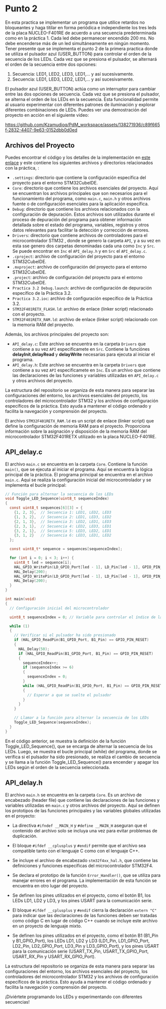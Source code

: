 # Punto 2

En esta practica se implementar un programa que utilice retardos no bloqueantes y haga titilar en forma periódica e independiente los tres leds de la placa NUCLEO-F401RE de acuerdo a una secuencia predeterminada como en la práctica 1. Cada led debe permanecer encendido 200 ms.  No debe encenderse más de un led simultáneamente en ningún momento. Tener presente que se implementa el punto 2 de la primera practica donde  se utiliza el pulsador azul (USER_BUTTON) para controlar el orden de la secuencia de los LEDs. Cada vez que se presiona el pulsador, se alternará el orden de la secuencia entre dos opciones:

1. Secuencia: LED1, LED2, LED3, LED1,... y así sucesivamente.
2. Secuencia: LED1, LED3, LED2, LED1,... y así sucesivamente.

El pulsador azul (USER_BUTTON) actúa como un interruptor para cambiar entre las dos opciones de secuencia. Cada vez que se presiona el pulsador, se alterna el orden de los LEDs en la secuencia. Esta funcionalidad permite al usuario experimentar con diferentes patrones de iluminación y explorar diferentes combinaciones de LEDs. Puedes ver una demostración del proyecto en acción en el siguiente video:

https://github.com/Kzamudioq/PdM_workspace/assets/138271936/c89f665f-2832-4407-9e63-0152dbb0d0ed


## Archivos del Proyecto


Puedes encontrar el código y los detalles de la implementación en [este enlace](https://github.com/Kzamudioq/PdM_workspace/tree/4ad0a88e1328ac0dc331319ea155e1032585eab0/Practica%203/Practica%203.2) y este contiene los siguientes archivos y directorios relacionados con la práctica, :

- `.settings`: directorio que contiene la configuración específica del proyecto para el entorno STM32CubeIDE.
- `Core`: directorio que contiene los archivos esenciales del proyecto. Aquí se encuentran los archivos principales que son necesarios para el funcionamiento del programa, como `main.c`, `main.h` y otros archivos fuente o de configuración esenciales para la aplicación específica.
- `Debug`: directorio que contiene los archivos relacionados con la configuración de depuración. Estos archivos son utilizados durante el proceso de depuración del programa para obtener información detallada sobre el estado del programa, variables, registros y otros datos relevantes para facilitar la detección y corrección de errores.
- `Drivers`: directorio que contiene archivos de controladores para el microcontrolador STM32 , donde se genero la carpeta `API`, y a su vez en esta sse genero dos carpetas denominadas cada una como `Inc` y `Src`. Se puede encontrar en `Inc` el  `API_delay.h` y en `Src` el `API_delay.c`.
- `.cproject`: archivo de configuración del proyecto para el entorno STM32CubeIDE.
- `.mxproject`: archivo de configuración del proyecto para el entorno STM32CubeIDE.
- `.project`: archivo de configuración del proyecto para el entorno STM32CubeIDE.
- `Practica 3.2 Debug.launch`: archivo de configuración de depuración específico de la Práctica 3.2.
- `Practica 3.2.ioc`: archivo de configuración específico de la Práctica 3.2.
- `STM32F401RETX_FLASH.ld`: archivo de enlace (linker script) relacionado con el proyecto.
- `STM32F401RETX_RAM.ld`: archivo de enlace (linker script) relacionado con la memoria RAM del proyecto.

Además, los archivos principales del proyecto son:

- `API_delay.c`: Este archivo se encuentra en la carpeta `Drivers` que contiene a su vez `API` especificamete en `Src`. Contiene la funciónes **delayInit**,**delayRead** y **delayWrite** necesarias para ejecuta al iniciar el programa.
- `API_delay.h`: Este archivo se encuentra en la carpeta `Drivers` que contiene a su vez `API` especificamete en `Inc`. Es un archivo  que contiene las declaraciones de las funciones y variables utilizadas en `API_delay.c` y otros archivos del proyecto.

La estructura del repositorio se organiza de esta manera para separar las configuraciones del entorno, los archivos esenciales del proyecto, los controladores del microcontrolador STM32 y los archivos de configuración específicos de la práctica. Esto ayuda a mantener el código ordenado y facilita la navegación y comprensión del proyecto.

El archivo `STM32F401RETX_RAM.ld` es un script de enlace (linker script) que define la configuración de memoria RAM para el proyecto. Proporciona información sobre la asignación y disposición de la memoria RAM del microcontrolador STM32F401RETX utilizado en la placa NUCLEO-F401RE.

## API_delay.c

El archivo `main.c` se encuentra en la carpeta `Core`. Contiene la función `main()`, que se ejecuta al iniciar el programa. Aquí se encuentra la lógica principal de la práctica. El programa principal se encuentra en el archivo `main.c`. Aquí se realiza la configuración inicial del microcontrolador y se implementa el bucle principal:

```c
// Función para alternar la secuencia de los LEDs
void Toggle_LED_Sequence(uint8_t sequenceIndex)
{
  const uint8_t sequences[6][3] = {
    {1, 2, 3},  // Secuencia 1: LED1, LED2, LED3
    {1, 3, 2},  // Secuencia 2: LED1, LED3, LED2
    {2, 1, 3},  // Secuencia 3: LED2, LED1, LED3
    {2, 3, 1},  // Secuencia 4: LED2, LED3, LED1
    {3, 2, 1},  // Secuencia 5: LED3, LED2, LED1
    {3, 1, 2}   // Secuencia 6: LED3, LED1, LED2
  };

  const uint8_t* sequence = sequences[sequenceIndex];

  for (int i = 0; i < 3; i++) {
    uint8_t led = sequence[i];
    HAL_GPIO_WritePin(LD_GPIO_Port[led - 1], LD_Pin[led - 1], GPIO_PIN_SET);
    HAL_Delay(200);
    HAL_GPIO_WritePin(LD_GPIO_Port[led - 1], LD_Pin[led - 1], GPIO_PIN_RESET);
    HAL_Delay(200);
  }
}

int main(void)
{
  // Configuración inicial del microcontrolador

  uint8_t sequenceIndex = 0; // Variable para controlar el índice de la secuencia de LEDs

  while (1)
  {
    // Verificar si el pulsador ha sido presionado
    if (HAL_GPIO_ReadPin(B1_GPIO_Port, B1_Pin) == GPIO_PIN_RESET)
    {
      HAL_Delay(50);
      if (HAL_GPIO_ReadPin(B1_GPIO_Port, B1_Pin) == GPIO_PIN_RESET)
      {
        sequenceIndex++;
        if (sequenceIndex >= 6)
        {
          sequenceIndex = 0;
        }
        while (HAL_GPIO_ReadPin(B1_GPIO_Port, B1_Pin) == GPIO_PIN_RESET)
        {
          // Esperar a que se suelte el pulsador
        }
      }
    }

    // Llamar a la función para alternar la secuencia de los LEDs
    Toggle_LED_Sequence(sequenceIndex);
  }
}
```
En el código anterior, se muestra la definición de la función Toggle_LED_Sequence(), que se encarga de alternar la secuencia de los LEDs. Luego, se muestra el bucle principal (while) del programa, donde se verifica si el pulsador ha sido presionado, se realiza el cambio de secuencia y se llama a la función Toggle_LED_Sequence() para encender y apagar los LEDs según el orden de la secuencia seleccionada.

## API_delay.h

El archivo `main.h` se encuentra en la carpeta `Core`. Es un archivo de encabezado (header file) que contiene las declaraciones de las funciones y variables utilizadas en `main.c` y otros archivos del proyecto. Aquí se definen los prototipos de las funciones principales y las variables globales utilizadas en el proyecto:

- La directiva `#ifndef __MAIN_H` y `#define __MAIN_H` aseguran que el contenido del archivo solo se incluya una vez para evitar problemas de duplicación.

- El bloque `#ifdef __cplusplus` y `#endif` permite que el archivo sea compatible tanto con el lenguaje C como con el lenguaje C++.

- Se incluye el archivo de encabezado `stm32f4xx_hal.h`, que contiene las definiciones y funciones específicas del microcontrolador STM32F4.

- Se declara el prototipo de la función `Error_Handler()`, que se utiliza para manejar errores en el programa. La implementación de esta función se encuentra en otro lugar del proyecto.

- Se definen los pines utilizados en el proyecto, como el botón B1, los LEDs LD1, LD2 y LD3, y los pines USART para la comunicación serie.

- El bloque `#ifdef __cplusplus` y `#endif` cierra la declaración `extern "C"` para indicar que las declaraciones de las funciones deben ser tratadas como código C en lugar de código C++ cuando se incluye este archivo en un proyecto de lenguaje mixto.
  
- Se definen los pines utilizados en el proyecto, como el botón B1 (B1_Pin y B1_GPIO_Port), los LEDs LD1, LD2 y LD3 (LD1_Pin, LD1_GPIO_Port, LD2_Pin, LD2_GPIO_Port, LD3_Pin y LD3_GPIO_Port), y los pines USART para la comunicación serie (USART_TX_Pin, USART_TX_GPIO_Port, USART_RX_Pin y USART_RX_GPIO_Port).


La estructura del repositorio se organiza de esta manera para separar las configuraciones del entorno, los archivos esenciales del proyecto, los controladores del microcontrolador STM32 y los archivos de configuración específicos de la práctica. Esto ayuda a mantener el código ordenado y facilita la navegación y comprensión del proyecto.

¡Diviértete programando los LEDs y experimentando con diferentes secuencias!



